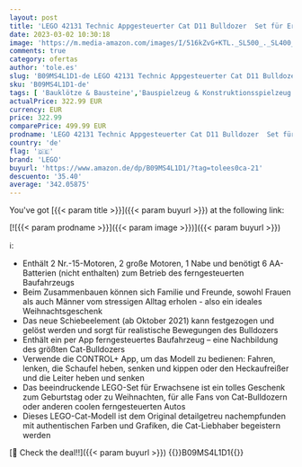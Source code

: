 ```yaml
---
layout: post
title: 'LEGO 42131 Technic Appgesteuerter Cat D11 Bulldozer  Set für Erwachsene  ferngesteuerte Autos  Geschenkidee Baufahrzeug'
date: 2023-03-02 10:30:18
image: 'https://m.media-amazon.com/images/I/516kZvG+KTL._SL500_._SL400_.jpg'
comments: true
category: ofertas
author: 'tole.es'
slug: 'B09MS4L1D1-de LEGO 42131 Technic Appgesteuerter Cat D11 Bulldozer Set...'
sku: 'B09MS4L1D1-de'
tags: [ 'Bauklötze & Bausteine','Bauspielzeug & Konstruktionsspielzeug','Spielzeug','lego','🇩🇪', ]
actualPrice: 322.99 EUR
currency: EUR
price: 322.99
comparePrice: 499.99 EUR
prodname: 'LEGO 42131 Technic Appgesteuerter Cat D11 Bulldozer  Set für Erwachsene  ferngesteuerte Autos  Geschenkidee Baufahrzeug'
country: 'de'
flag: '🇩🇪'
brand: 'LEGO'
buyurl: 'https://www.amazon.de/dp/B09MS4L1D1/?tag=tolees0ca-21'
descuento: '35.40'
average: '342.05875'
---
```


You've got [{{< param title >}}]({{< param buyurl >}}) at the following link:

[![{{< param prodname >}}]({{< param image >}})]({{< param buyurl >}})

ℹ️:

- Enthält 2 Nr.-15-Motoren, 2 große Motoren, 1 Nabe und benötigt 6 AA-Batterien (nicht enthalten) zum Betrieb des ferngesteuerten Baufahrzeugs
- Beim Zusammenbauen können sich Familie und Freunde, sowohl Frauen als auch Männer vom stressigen Alltag erholen - also ein ideales Weihnachtsgeschenk
- Das neue Schiebeelement (ab Oktober 2021) kann festgezogen und gelöst werden und sorgt für realistische Bewegungen des Bulldozers
- Enthält ein per App ferngesteuertes Baufahrzeug – eine Nachbildung des größten Cat-Bulldozers
- Verwende die CONTROL+ App, um das Modell zu bedienen: Fahren, lenken, die Schaufel heben, senken und kippen oder den Heckaufreißer und die Leiter heben und senken
- Das beeindruckende LEGO-Set für Erwachsene ist ein tolles Geschenk zum Geburtstag oder zu Weihnachten, für alle Fans von Cat-Bulldozern oder anderen coolen ferngesteuerten Autos
- Dieses LEGO-Cat-Modell ist dem Original detailgetreu nachempfunden mit authentischen Farben und Grafiken, die Cat-Liebhaber begeistern werden

[🛒 Check the deal!!]({{< param buyurl >}})
{{<world>}}B09MS4L1D1{{</world>}}
